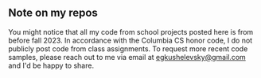 ## Note on my repos
You might notice that all my code from school projects posted here is from before fall 2023. In accordance with the Columbia CS honor code, I do not 
publicly post code from class assignments. To request more recent code samples, please reach out to me via email at egkushelevsky@gmail.com and
I'd be happy to share.

<!--
**egkushelevsky/egkushelevsky** is a ✨ _special_ ✨ repository because its `README.md` (this file) appears on your GitHub profile.

Here are some ideas to get you started:

- 🔭 I’m currently working on ...
- 🌱 I’m currently learning ...
- 👯 I’m looking to collaborate on ...
- 🤔 I’m looking for help with ...
- 💬 Ask me about ...
- 📫 How to reach me: ...
- 😄 Pronouns: ...
- ⚡ Fun fact: ...
-->
